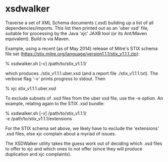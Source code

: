 xsdwalker
=========

Traverse a set of XML Schema documents (.xsd) building up a list of
all dependencies/imports.  This list then printed out as an 'uber xsd'
file, suitable for processing by the Java 'xjc' JAXB tool (or its
Ant/Maven equivalent).  Build is via Maven.

Example, using a recent (as of May 2014) release of Mitre's STIX
schema file set (https://stix.mitre.org/language/version1.1.1/stix_v1.1.1.zip):

% xsdwalker.sh [-v] /path/to/stix_v1.1.1/

which produces ./stix_v1.1.1.uber.xsd (and a report file
./stix_v1.1.1.txt).  The verbose flag '-v' prints progress to stdout. Then

% xjc stix_v1.1.1.uber.xsd

To exclude subsets of .xsd files from the uber xsd file, use the -e
option.  An example, relating again to the STIX .xsd bundle:

% xsdwalker.sh [-v] /path/to/stix_v1.1.1/ \
  -e /path/to/stix_v1.1.1/extensions

For the STIX schema set above, we likely have to exclude the
'extensions' .xsd files, else xjc complain about a myriad of issues.

The XSDWalker utility takes the guess work out of deciding which .xsd
files to offer to xjc and which ones to not offer (since they will
produce duplication and xjc complaints).


